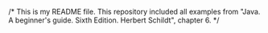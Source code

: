 /* This is my README file. This repository included all examples from "Java. A beginner's guide. Sixth Edition. Herbert Schildt", chapter 6. */

